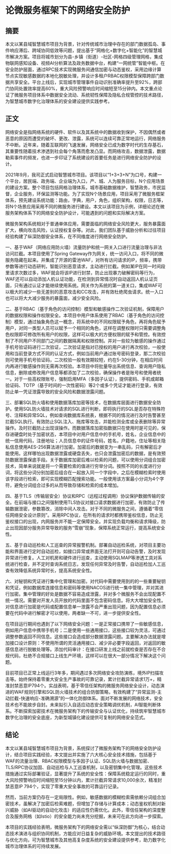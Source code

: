 # 论微服务框架下的网络安全防护

## 摘要

​		本文以某县域智慧城市项目为背景，针对传统城市治理中存在的部门数据孤岛、事件响应滞后、跨域协同低效等问题，提出基于“网格化+数字化+智能化”的智慧城市解决方案。项目将城市划分为县-乡镇（街道）-社区-网格四级管理网格，集成物联网感知设备、视频AI分析算法及政务数据中台，构建“一网统管”智能中枢。在安全防护层面，通过RPC技术实现微服务间通信加密与动态鉴权，采用边缘计算节点实现敏感数据的本地化脱敏处理，并设计多租户RBAC权限模型保障跨部门数据共享安全。平台上线后，实现城市管理事件自动识别准确率提升至92%，跨部门协同处置效率提高60%，重大风险预警响应时间缩短至15分钟内。本文重点论证了微服务项目体系中数据安全流动、系统韧性保障及隐私合规管控的技术路径，为智慧城市数字化治理体系的安全建设提供实践参考。



## 正文

​		网络安全是指网络系统的硬件、软件以及其系统中的数据收到保护，不因偶然或者恶意的原因而遭受的破坏、更改、泄露，系统可以连续可靠正常地运行，网络服务不中断。近年来，随着互联网的飞速发展，网络安全已成为数字时代的生存基石，其重要性随着技术渗透到社会每个角落而愈发凸显。而网络攻击，数据泄露，数据勒索事件的频发，也进一步印证了系统建设的首要任务是进行网络安全防护的设计。

​		2021年9月，我司正式启动智慧城市项目。该项目以“1+3+3+N”为口号，构建一个平台，居民端、政务端、企业端为入口，产、城、人为服务目标，N个应用场景的建设方案。整个项目包括网格治理体系，城市基础数据维护，智慧政务，市民监督，企业服务，环保监测等功能。为了实现N个场景应用，项目采用了微服务框架体系，预先建设系统功能：路由，字典，用户，角色，组织架构，权限，日志等，将N个场景应用采用不同的微服务进行建设。本文以该项目为示例，详细论述在微服务架构体系下的网络安全防护设计，可能遇到的问题和实际解决方案。

​		微服务架构系统相对于普通单体应用，需要面临的网络安全风险更大，服务暴露面扩大，横向攻击风险，认证授权复杂等。对此，我们团队基于威胁分析和过往项目经验构建了纵深防御安全体系，在不同维度进行网络安全防护。

​		一、基于WAF（网络应用防火墙）流量防护和统一网关入口进行流量治理与非法访问拦截。本项目使用了Spring Gateway作为网关，统一访问入口，将不同的微服务隐藏在起来。并集成了开源的雷池WAF，对所有访问请求的IP，频率，携带参数等进行动态研判，智能识别恶意请求，主动进行拦截。例如某IP在同一时间段里请求次数过多，WAF就会将该IP进行封禁，防止出现暴力破解密码等行为，WAF还可以自动添加人机认证功能，在检测到异常情况时自动返回人机认证页面，只有通过认证才能继续使用系统。网关作为系统的第一道关口，集成WAF可以极大的减少一些无差别的恶意攻击和CC攻击，并有效杜绝爬虫请求。统一入口也可以将大大减少服务的暴露面，减少安全风险。

​		二、基于RBAC（基于角色的访问控制）模型和敏感操作二次验证机制，保障用户的数据权限和操作权限安全。本项目中用户体系使用了RBAC（基于角色的访问控制）模型，通过抽象角色这一概念，将系统中的不同权限赋予角色，再将角色赋予用户，对同一类型人员可以赋予一个相同的角色，这样在调整权限时只需要调整角色权限即可修改所有用户的权限，这样可以极大的方便权限的赋予和管控。有效控制了不同用户不同部门之间的数据隔离和权限控制。并对一些较为敏感的操作通过手机号验证码进行二次验证，二次验证是指对已授权的用户进行再次校验，一般使用和当前登录方式不同的认证方式，例如当前用户通过账号密码登录，那二次校验则可使用手机号验证码，二次校验一般有效期较短，约在5-30分钟，在相应时间内再进行敏感操作则无需再次校验。本项目中将批量导出系统信息、查询用户隐私信息，删除或修改用户信息等都添加了二次校验，确保操作者是账号和使用者统一。对于一些高权限账号，强制启用MFA（多因子认证），提供密码、手机或邮箱验证码、TOTP（基于时间的一次性密码）等2个或多个凭证才能进行登录，有效防止单一凭证泄露导致的安全风险和数据泄露问题。

​		三、部署SQL防火墙和使用数据落库加密等技术，在数据库层面进行数据安全防护。使用SQL防火墙技术对请求的SQL进行判断，即将执行的SQL是否存在特殊符号、注释和异常SQL，例如查询数据库系统表，根据不同的情况进行及时告警甚至拦截SQL执行。有效防止SQL注入、拖库等攻击，并能检测全库或全表删除等异常操作。及时拦截防止出现误操作。而数据落库加密指数据只在使用时是可见的，保存进硬盘时处于加密状态，本项目中对用户信息中的手机号，姓名，企业信息中的统一信用代码，注册地址；人员信息中的证件号码，姓名，户籍地，住址等相关隐私信息使用AES-256算法进行加密。加密后的数据变为一串乱码，只有解密后才能使用。这样哪怕出现数据泄露或硬盘丢失，也只会泄露加密后的数据，是有效预防数据泄露保底手段。关于数据库加密后难以检索的问题，可以使用分词组合加密技术，简单来说就是将一个需要检索的值进行穷举分词。按照不同的长度进行分词，将这些分词分别加密后组合在一起放入同一个字段中，之后在模糊检索时使用该字段进行检索，即可实现模糊匹配搜索功能。一般使用该方案最小分词为4个字符，避免分词组合过多的从而导致存储和检索的成本增加。

​		四、基于TLS（传输层安全）协议和RPC（远程过程调用）协议保护数据传输的安全。在前端与接口之间强制使用TLS协议对接口请求数据进行加密，有效防止了传输数据泄密，参数篡改，消除中间人攻击。对于不同的微服务之间，遵循着“零信任网络安全设计原则”。采用RPC协议，在所有的请求时都携带鉴权信息，防止无鉴权接口的出现，内网服务并不能一定保障安全。并实现负载均衡和请求降级，防止出现因部分服务异常导致的服务“雪崩”现象，保障系统正常运行，提高系统安全性。

​		五、基于自动巡检和人工巡查的异常报警机制。部署自动巡检系统，对项目主要功能和界面进行定时自动巡检，如接口异常或界面无法打开则可自动告警，及时发现异常进行修复。人工对机房和硬件进行巡查，主动使用SQLMAP等渗透工具对系统进行检查，并不定时查询系统日志，发现任何异常及时告警，自动巡检加人工巡查有效降低系统异常时长，提高系统安全性。

​		六、对秘钥和凭证进行集中化管理和加密。对代码中需要使用到的的一些重要秘钥和凭证，例如数据库连接信息和密码等使用NACOS进行统一集中管理，并对其进行加密。集中管理的好处是数据不容易造成泄露，并对多个微服务不会出现配置不统一情况。需要对开发人员开放的代码里面不包含密码信息。将大大增加安全性。对信息进行加密是代码或配置信息单一泄露不会严重出现问题，因为配置信息必须要在代码中进行解密才可以使用，两者缺一不可，进一步提供安全性。

​		在项目运行期间也遇到了以下网络安全问题：一是正常接口携带了一些敏感信息，例如用户信息中携带手机号；二是使用一些通用接口，这些接口较为灵活，可通过调整参数返回不同信息。这些接口会造成部分数据泄露问题。主要解决办法就是增加接口设计原则：不使用所谓的灵活通用接口、减少非必要字段返回，对返回的敏感信息进行脱敏处理等。添加代码审计：在接口研发上线之前就检查是否存在不合规代码，杜绝不合规接口上线生产环境，这样可以在很大一部分情况下解决这个问题。

​		目前项目已正常上线运行3年多，期间遇过多次网络安全攻防演练，境外IP扫描攻击等。始终保持着零重大安全生产事故的可靠记录，累计拦截异常请求1万+，精准封禁恶意IP794个。实战表明，基于零信任架构的微服务网络安全设计，动态演进的WAF规则引擎和SQL防火墙技术的组合防御策略，有效构建了“异常监测-主动拦截-快速响应-准确溯源”的一体化防御体系。面对不断发展的网络技术，安全技术也不能故步自封。未来拟引入自适应动态安全策略调优机制，AI智能判断体系。不断探索加密技术在微服务架构下的传输安全与认证优化，持续筑牢智慧城市数字化治理的安全底座，为新型城镇化建设提供可复制的网络安全范式。



## 结论

​		本文以某县域智慧城市项目为背景，系统探讨了微服务架构下的网络安全防护设计，结合项目实践经验，本文提出并实施了六大核心安全技术措施，包括基于WAF的流量治理、RBAC权限模型与多因子认证、SQL防火墙与数据加密、TLS/RPC协议加固、自动巡检与人工巡查机制，以及密钥集中化管理。这些技术措施通过实际部署验证，显著提升了系统的安全性：保障系统稳定运行的同时，重大风险预警响应时间缩短至15分钟以内，累计拦截异常请求10,000余次，精准封禁恶意IP 794个，实现了零重大安全事故的可靠运行记录。

​		然而，当前方案仍存在一定局限性。例如，敏感数据的模糊检索需依赖分词组合加密技术，虽解决了加密后检索难题，但增加了存储与计算成本；动态鉴权机制对新兴威胁（如AI驱动的自动化攻击）的适应性仍需优化。此外，零信任架构的深度整合及服务网格（如Istio）的安全能力尚未充分挖掘，未来可在此方向进一步探索。

​		本项目的实践经验表明，微服务架构下的网络安全需以“纵深防御”为核心，结合动态技术演进与组织协同机制，方能应对日益复杂的威胁环境。本文提出的技术路径与优化方向，可为智慧城市及其他高复杂度系统的安全建设提供参考，助力数字化城市治理体系的可持续发展。

